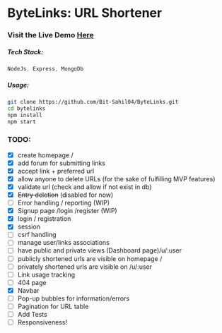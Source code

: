 # ByteLinks: URL Shortener

### Visit the Live Demo [Here](https://bytelinks.herokuapp.com/)

##### Tech Stack:
```js
NodeJs, Express, MongoDb
```

##### Usage:
```bash
git clone https://github.com/Bit-Sahil04/ByteLinks.git
cd bytelinks
npm install
npm start
```


### TODO:
- [x] create homepage /
- [x] add forum for submitting links
- [x] accept link + preferred url
- [x] allow anyone to delete URLs (for the sake of fulfilling MVP features)
- [x] validate url (check and allow if not exist in db)
- [x] ~~Entry deletion~~ (disabled for now)
- [ ] Error handling / reporting (WIP)
- [x] Signup page /login /register (WIP)
- [x] login / registration
- [x] session 
- [ ] csrf handling 
- [ ] manage user/links associations
- [ ] have public and private views (Dashboard page)/u/:user
- [ ] publicly shortened urls are visible on homepage /
- [ ] privately shortened urls are visible on /u/:user
- [ ] Link usage tracking
- [ ] 404 page
- [x] Navbar 
- [ ] Pop-up bubbles for information/errors
- [ ] Pagination for URL table
- [ ] Add Tests
- [ ] Responsiveness! 
